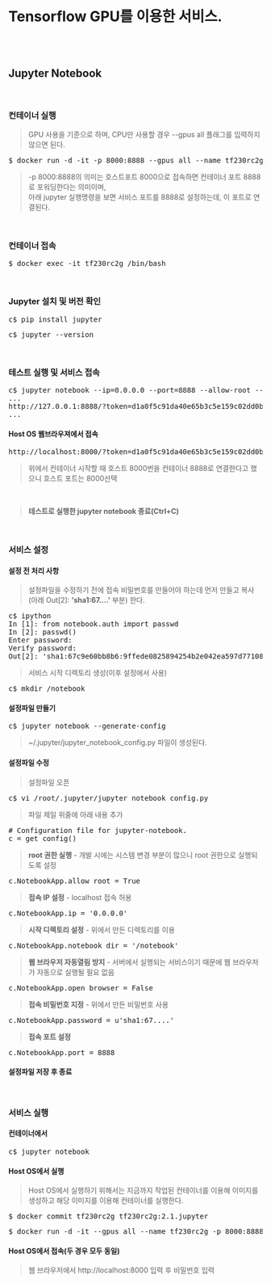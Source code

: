 # Tensorflow GPU를 이용한 서비스.

</br></br>


## Jupyter Notebook
</br>

### 컨테이너 실행
> GPU 사용을 기준으로 하며, CPU만 사용할 경우 --gpus all 플래그를 입력하지 않으면 된다.
<pre>$ docker run -d -it -p 8000:8888 --gpus all --name tf230rc2g tf230rc2g:1.base</pre>
> -p 8000:8888의 의미는 호스트포트 8000으로 접속하면 컨테이너 포트 8888로 포워딩한다는 의미이며, </br>
> 아래 jupyter 실행명령을 보면 서비스 포트를 8888로 설정하는데, 이 포트로 연결된다.
</br>

### 컨테이너 접속
<pre>$ docker exec -it tf230rc2g /bin/bash</pre>
</br>

### Jupyter 설치 및 버전 확인
<pre>c$ pip install jupyter</pre>
<pre>c$ jupyter --version</pre>
</br>

### 테스트 실행 및 서비스 접속
<pre>c$ jupyter notebook --ip=0.0.0.0 --port=8888 --allow-root --no-browser
...
http://127.0.0.1:8888/?token=d1a0f5c91da40e65b3c5e159c02dd0b1639dd4dbb72073cb
...</pre>
#### Host OS 웹브라우져에서 접속
<pre>http://localhost:8000/?token=d1a0f5c91da40e65b3c5e159c02dd0b1639dd4dbb72073cb</pre>
> 위에서 컨테이너 시작할 때 호스트 8000번을 컨테이너 8888로 연결한다고 했으니 호스트 포트는 8000선택

</br>

> **테스트로 실행한 jupyter notebook 종료(Ctrl+C)**

</br>

### 서비스 설정

#### 설정 전 처리 사항
> 설정파일을 수정하기 전에 접속 비밀번호를 만들어야 하는데 먼저 만들고 복사(아래 Out[2]: **'sha1:67....'** 부분) 한다.
<pre>c$ ipython
In [1]: from notebook.auth import passwd
In [2]: passwd()
Enter password:
Verify password:
Out[2]: 'sha1:67c9e60bb8b6:9ffede0825894254b2e042ea597d771089e11aed'</pre>
> 서비스 시작 디렉토리 생성(이후 설정에서 사용)
<pre>c$ mkdir /notebook</pre>

#### 설정파일 만들기
<pre>c$ jupyter notebook --generate-config</pre>
> ~/.jupyter/jupyter_notebook_config.py 파일이 생성된다.

#### 설정파일 수정
> 설정파일 오픈
<pre>c$ vi /root/.jupyter/jupyter_notebook_config.py</pre>
> 파일 제일 위줄에 아래 내용 추가
<pre># Configuration file for jupyter-notebook.
c = get_config()</pre>
> **root 권한 실행** - 개발 시에는 시스템 변경 부분이 많으니 root 권한으로 실행되도록 설정
<pre>c.NotebookApp.allow_root = True</pre>
> **접속 IP 설정** - localhost 접속 허용
<pre>c.NotebookApp.ip = '0.0.0.0'</pre>
> **시작 디렉토리 설정** - 위에서 만든 디렉토리를 이용
<pre>c.NotebookApp.notebook_dir = '/notebook'</pre>
> **웹 브라우저 자동열림 방지** - 서버에서 실행되는 서비스이기 때문에 웹 브라우저가 자동으로 실행될 필요 없음
<pre>c.NotebookApp.open_browser = False</pre>
> **접속 비밀번호 지정** - 위에서 만든 비밀번호 사용
<pre>c.NotebookApp.password = u'sha1:67....'</pre>
> **접속 포트 설정** 
<pre>c.NotebookApp.port = 8888</pre>
#### 설정파일 저장 후 종료
</br>

### 서비스 실행
#### 컨테이너에서
<pre>c$ jupyter notebook</pre>
#### Host OS에서 실행
> Host OS에서 실행하기 위해서는 지금까지 작업된 컨테이너를 이용해 이미지를 생성하고 해당 이미지를 이용해 컨테이너를 실행한다.
<pre>$ docker commit tf230rc2g tf230rc2g:2.1.jupyter</pre>
<pre>$ docker run -d -it --gpus all --name tf230rc2g -p 8000:8888 tf230rc2g:2.1.jupyter jupyter notebook</pre>
#### Host OS에서 접속(두 경우 모두 동일)
> 웹 브라우저에서 http://localhost:8000 입력 후 비밀번호 입력

